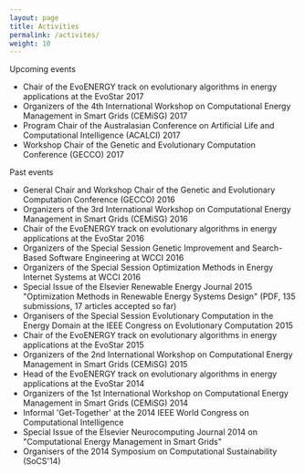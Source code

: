 ```yaml
---
layout: page
title: Activities
permalink: /activites/
weight: 10
---
```


Upcoming events

- Chair of the EvoENERGY track on evolutionary algorithms in energy applications at the EvoStar 2017
- Organizers of the 4th International Workshop on Computational Energy Management in Smart Grids (CEMiSG) 2017
- Program Chair of the Australasian Conference on Artificial Life and Computational Intelligence (ACALCI) 2017
- Workshop Chair of the Genetic and Evolutionary Computation Conference (GECCO) 2017

Past events

- General Chair and Workshop Chair of the Genetic and Evolutionary Computation Conference (GECCO) 2016
- Organizers of the 3rd International Workshop on Computational Energy Management in Smart Grids (CEMiSG) 2016
- Chair of the EvoENERGY track on evolutionary algorithms in energy applications at the EvoStar 2016
- Organizers of the Special Session Genetic Improvement and Search-Based Software Engineering at WCCI 2016
- Organizers of the Special Session Optimization Methods in Energy Internet Systems at WCCI 2016
- Special Issue of the Elsevier Renewable Energy Journal 2015 "Optimization Methods in Renewable Energy Systems Design" (PDF, 135 submissions, 17 articles accepted so far)
- Organisers of the Special Session Evolutionary Computation in the Energy Domain at the IEEE Congress on Evolutionary Computation 2015
- Chair of the EvoENERGY track on evolutionary algorithms in energy applications at the EvoStar 2015
- Organizers of the 2nd International Workshop on Computational Energy Management in Smart Grids (CEMiSG) 2015
- Head of the EvoENERGY track on evolutionary algorithms in energy applications at the EvoStar 2014
- Organizers of the 1st International Workshop on Computational Energy Management in Smart Grids (CEMiSG) 2014
- Informal 'Get-Together' at the 2014 IEEE World Congress on Computational Intelligence
- Special Issue of the Elsevier Neurocomputing Journal 2014 on "Computational Energy Management in Smart Grids"
- Organisers of the 2014 Symposium on Computational Sustainability (SoCS'14)


